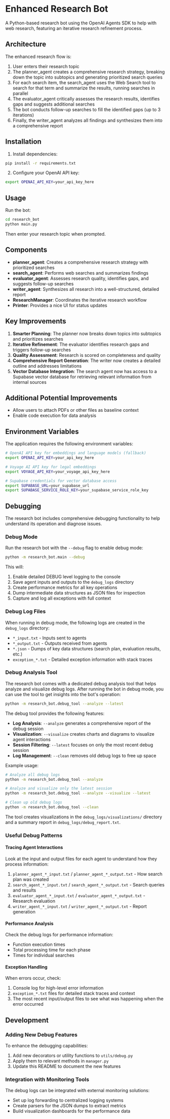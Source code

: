 # Enhanced Research Bot

A Python-based research bot using the OpenAI Agents SDK to help with web research, featuring an iterative research refinement process.

## Architecture

The enhanced research flow is:

1. User enters their research topic
2. The planner_agent creates a comprehensive research strategy, breaking down the topic into subtopics and generating prioritized search queries
3. For each search item, the search_agent uses the Web Search tool to search for that term and summarize the results, running searches in parallel
4. The evaluator_agent critically assesses the research results, identifies gaps and suggests additional searches
5. The bot conducts follow-up searches to fill the identified gaps (up to 3 iterations)
6. Finally, the writer_agent analyzes all findings and synthesizes them into a comprehensive report

## Installation

1. Install dependencies:

```bash
pip install -r requirements.txt
```

2. Configure your OpenAI API key:

```bash
export OPENAI_API_KEY=your_api_key_here
```

## Usage

Run the bot:

```bash
cd research_bot
python main.py
```

Then enter your research topic when prompted.

## Components

- **planner_agent**: Creates a comprehensive research strategy with prioritized searches
- **search_agent**: Performs web searches and summarizes findings
- **evaluator_agent**: Assesses research quality, identifies gaps, and suggests follow-up searches
- **writer_agent**: Synthesizes all research into a well-structured, detailed report
- **ResearchManager**: Coordinates the iterative research workflow
- **Printer**: Provides a nice UI for status updates

## Key Improvements

1. **Smarter Planning**: The planner now breaks down topics into subtopics and prioritizes searches
2. **Iterative Refinement**: The evaluator identifies research gaps and triggers follow-up searches
3. **Quality Assessment**: Research is scored on completeness and quality
4. **Comprehensive Report Generation**: The writer now creates a detailed outline and addresses limitations
5. **Vector Database Integration**: The search agent now has access to a Supabase vector database for retrieving relevant information from internal sources

## Additional Potential Improvements

- Allow users to attach PDFs or other files as baseline context
- Enable code execution for data analysis

## Environment Variables

The application requires the following environment variables:

```bash
# OpenAI API key for embeddings and language models (fallback)
export OPENAI_API_KEY=your_api_key_here

# Voyage AI API key for legal embeddings
export VOYAGE_API_KEY=your_voyage_api_key_here

# Supabase credentials for vector database access
export SUPABASE_URL=your_supabase_url
export SUPABASE_SERVICE_ROLE_KEY=your_supabase_service_role_key
```

## Debugging

The research bot includes comprehensive debugging functionality to help understand its operation and diagnose issues.

### Debug Mode

Run the research bot with the `--debug` flag to enable debug mode:

```bash
python -m research_bot.main --debug
```

This will:
1. Enable detailed DEBUG level logging to the console
2. Save agent inputs and outputs to the `debug_logs` directory
3. Create performance metrics for all key operations
4. Dump intermediate data structures as JSON files for inspection
5. Capture and log all exceptions with full context

### Debug Log Files

When running in debug mode, the following logs are created in the `debug_logs` directory:

- `*_input.txt` - Inputs sent to agents
- `*_output.txt` - Outputs received from agents
- `*.json` - Dumps of key data structures (search plan, evaluation results, etc.)
- `exception_*.txt` - Detailed exception information with stack traces

### Debug Analysis Tool

The research bot comes with a dedicated debug analysis tool that helps analyze and visualize debug logs. After running the bot in debug mode, you can use the tool to get insights into the bot's operation:

```bash
python -m research_bot.debug_tool --analyze --latest
```

The debug tool provides the following features:

- **Log Analysis**: `--analyze` generates a comprehensive report of the debug session
- **Visualization**: `--visualize` creates charts and diagrams to visualize agent interactions
- **Session Filtering**: `--latest` focuses on only the most recent debug session
- **Log Management**: `--clean` removes old debug logs to free up space

Example usage:

```bash
# Analyze all debug logs
python -m research_bot.debug_tool --analyze

# Analyze and visualize only the latest session
python -m research_bot.debug_tool --analyze --visualize --latest

# Clean up old debug logs
python -m research_bot.debug_tool --clean
```

The tool creates visualizations in the `debug_logs/visualizations/` directory and a summary report in `debug_logs/debug_report.txt`.

### Useful Debug Patterns

#### Tracing Agent Interactions

Look at the input and output files for each agent to understand how they process information:

1. `planner_agent_*_input.txt` / `planner_agent_*_output.txt` - How search plan was created
2. `search_agent_*_input.txt` / `search_agent_*_output.txt` - Search queries and results
3. `evaluator_agent_*_input.txt` / `evaluator_agent_*_output.txt` - Research evaluation
4. `writer_agent_*_input.txt` / `writer_agent_*_output.txt` - Report generation

#### Performance Analysis

Check the debug logs for performance information:
- Function execution times
- Total processing time for each phase
- Times for individual searches

#### Exception Handling

When errors occur, check:
1. Console log for high-level error information
2. `exception_*.txt` files for detailed stack traces and context
3. The most recent input/output files to see what was happening when the error occurred

## Development

### Adding New Debug Features

To enhance the debugging capabilities:

1. Add new decorators or utility functions to `utils/debug.py`
2. Apply them to relevant methods in `manager.py`
3. Update this README to document the new features

### Integration with Monitoring Tools

The debug logs can be integrated with external monitoring solutions:

- Set up log forwarding to centralized logging systems
- Create parsers for the JSON dumps to extract metrics
- Build visualization dashboards for the performance data 